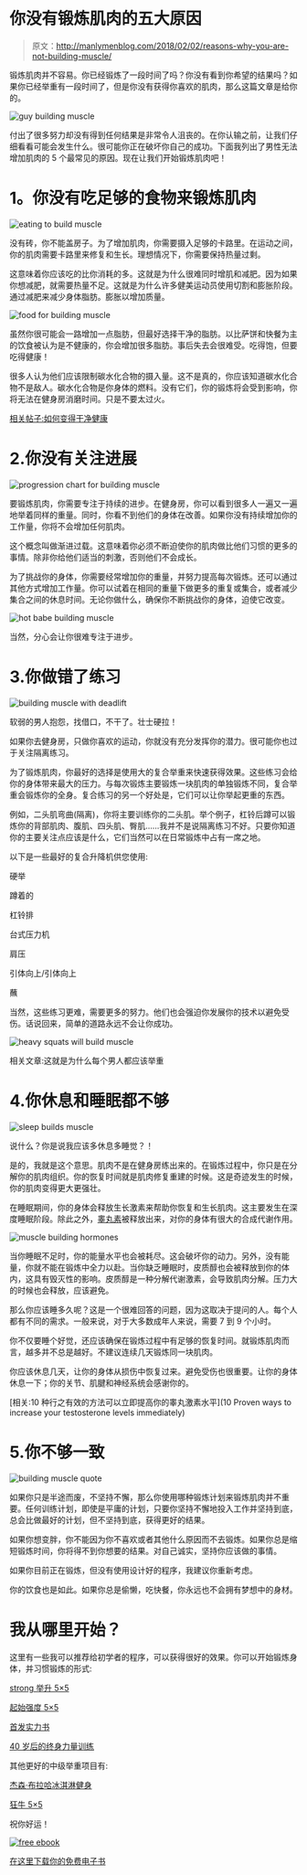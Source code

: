 # 你没有锻炼肌肉的五大原因

> 原文：<http://manlymenblog.com/2018/02/02/reasons-why-you-are-not-building-muscle/>

锻炼肌肉并不容易。你已经锻炼了一段时间了吗？你没有看到你希望的结果吗？如果你已经举重有一段时间了，但是你没有获得你喜欢的肌肉，那么这篇文章是给你的。

![guy building muscle](img/472319ccc38ce978c76ea9bcd6d5f8b0.png)

付出了很多努力却没有得到任何结果是非常令人沮丧的。在你认输之前，让我们仔细看看可能会发生什么。很可能你正在破坏你自己的成功。下面我列出了男性无法增加肌肉的 5 个最常见的原因。现在让我们开始锻炼肌肉吧！

# **1。你没有吃足够的食物来锻炼肌肉**

![eating to build muscle](img/2b25096f1a35f9e55298752168fa8bbc.png)

没有砖，你不能盖房子。为了增加肌肉，你需要摄入足够的卡路里。在运动之间，你的肌肉需要卡路里来修复和生长。理想情况下，你需要保持热量过剩。

这意味着你应该吃的比你消耗的多。这就是为什么很难同时增肌和减肥。因为如果你想减肥，就需要热量不足。这就是为什么许多健美运动员使用切割和膨胀阶段。通过减肥来减少身体脂肪。膨胀以增加质量。

![food for building muscle](img/55b1ca8b7cdd331c6067e4d2d931db33.png)

虽然你很可能会一路增加一点脂肪，但最好选择干净的脂肪。以比萨饼和快餐为主的饮食被认为是不健康的，你会增加很多脂肪。事后失去会很难受。吃得饱，但要吃得健康！

很多人认为他们应该限制碳水化合物的摄入量。这不是真的，你应该知道碳水化合物不是敌人。碳水化合物是你身体的燃料。没有它们，你的锻炼将会受到影响，你将无法在健身房消磨时间。只是不要太过火。

[相关帖子:如何变得干净健康](http://manlymenblog.com/2018/03/19/bulkupcleanandhealthy/)

# 2.你没有关注进展

![progression chart for building muscle](img/135129394a67b6811c5e4552d0782efe.png)

要锻炼肌肉，你需要专注于持续的进步。在健身房，你可以看到很多人一遍又一遍地举着同样的重量。同时，你看不到他们的身体在改善。如果你没有持续增加你的工作量，你将不会增加任何肌肉。

这个概念叫做渐进过载。这意味着你必须不断迫使你的肌肉做比他们习惯的更多的事情。除非你给他们适当的刺激，否则他们不会成长。

为了挑战你的身体，你需要经常增加你的重量，并努力提高每次锻炼。还可以通过其他方式增加工作量。你可以试着在相同的重量下做更多的重复或集合，或者减少集合之间的休息时间。无论你做什么，确保你不断挑战你的身体，迫使它改变。

![hot babe building muscle](img/de01f8ef029ceec4dd87bb8406a1621a.png)

当然，分心会让你很难专注于进步。

# 3.你做错了练习

![building muscle with deadlift](img/4c1e4cbd8a71de77784c4ae19a38073e.png)

软弱的男人抱怨，找借口，不干了。壮士硬拉！

如果你去健身房，只做你喜欢的运动，你就没有充分发挥你的潜力。很可能你也过于关注隔离练习。

为了锻炼肌肉，你最好的选择是使用大的复合举重来快速获得效果。这些练习会给你的身体带来最大的压力。与每次锻炼主要锻炼一块肌肉的单独锻炼不同，复合举重会锻炼你的全身。复合练习的另一个好处是，它们可以让你举起更重的东西。

例如，二头肌弯曲(隔离)，你将主要训练你的二头肌。举个例子，杠铃后蹲可以锻炼你的背部肌肉、腹肌、四头肌、臀肌……我并不是说隔离练习不好。只要你知道你的主要关注点应该是什么，它们当然可以在日常锻炼中占有一席之地。

以下是一些最好的复合升降机供您使用:

硬举

蹲着的

杠铃排

台式压力机

肩压

引体向上/引体向上

蘸

当然，这些练习更难，需要更多的努力。他们也会强迫你发展你的技术以避免受伤。话说回来，简单的道路永远不会让你成功。

![heavy squats will build muscle](img/1acc966088acf0560654f7d516aa7e9b.png)

相关文章:这就是为什么每个男人都应该举重

# 4.你休息和睡眠都不够

![sleep builds muscle](img/1487fc4636b7d9f6c0ea90e2a60601e9.png)

说什么？你是说我应该多休息多睡觉？！

是的，我就是这个意思。肌肉不是在健身房练出来的。在锻炼过程中，你只是在分解你的肌肉组织。你的恢复时间就是肌肉修复重建的时候。这是奇迹发生的时候，你的肌肉变得更大更强壮。

在睡眠期间，你的身体会释放生长激素来帮助你恢复和生长肌肉。这主要发生在深度睡眠阶段。除此之外，[睾丸素](https://mailchi.mp/5ef9b44c9ca8/testogen)被释放出来，对你的身体有很大的合成代谢作用。

![muscle building hormones](img/8606121acd3ec622e3632e0c6dd48903.png)

当你睡眠不足时，你的能量水平也会被耗尽。这会破坏你的动力。另外，没有能量，你就不能在锻炼中全力以赴。当你缺乏睡眠时，皮质醇也会被释放到你的体内，这具有毁灭性的影响。皮质醇是一种分解代谢激素，会导致肌肉分解。压力大的时候也会释放，应该避免。

那么你应该睡多久呢？这是一个很难回答的问题，因为这取决于提问的人。每个人都有不同的需求。一般来说，对于大多数成年人来说，需要 7 到 9 个小时。

你不仅要睡个好觉，还应该确保在锻炼过程中有足够的恢复时间。就锻炼肌肉而言，越多并不总是越好。不建议连续几天锻炼同一块肌肉。

你应该休息几天，让你的身体从损伤中恢复过来。避免受伤也很重要。让你的身体休息一下；你的关节、肌腱和神经系统会感谢你的。

[相关:10 种行之有效的方法可以立即提高你的睾丸激素水平](10 Proven ways to increase your testosterone levels immediately)

# 5.你不够一致

![building muscle quote](img/8aa5a9895053512b288ddae403e37fc6.png)

如果你只是半途而废，不坚持不懈，那么你使用哪种锻炼计划来锻炼肌肉并不重要。任何训练计划，即使是平庸的计划，只要你坚持不懈地投入工作并坚持到底，总会比做最好的计划，但不坚持到底，获得更好的结果。

如果你想变胖，你不能因为你不喜欢或者其他什么原因而不去锻炼。如果你总是缩短锻炼时间，你将得不到你想要的结果。对自己诚实，坚持你应该做的事情。

如果你目前正在锻炼，但没有使用设计好的程序，我建议你重新考虑。

你的饮食也是如此。如果你总是偷懒，吃快餐，你永远也不会拥有梦想中的身材。

# 我从哪里开始？

这里有一些我可以推荐给初学者的程序，可以获得很好的效果。你可以开始锻炼身体，并习惯锻炼的形式:

[strong 举升 5×5](https://stronglifts.com/5x5/)

[起始强度 5×5](https://startingstrength.com/)

[首发实力书](https://www.amazon.com/gp/product/B006XJR5ZA/ref=as_li_tl?ie=UTF8&camp=1789&creative=9325&creativeASIN=B006XJR5ZA&linkCode=as2&tag=manlymenblo0f-20&linkId=f9187f471caa869c85c2996f83d1c11c)

[40 岁后的终身力量训练](https://www.amazon.com/gp/product/0982522770/ref=as_li_tl?ie=UTF8&camp=1789&creative=9325&creativeASIN=0982522770&linkCode=as2&tag=manlymenblo0f-20&linkId=29a85260f14fca3314c58df67374e0c9)

其他更好的中级举重项目有:

[杰森·布拉哈冰淇淋健身](https://www.muscleandstrength.com/workouts/jason-blaha-ice-cream-fitness-5x5-novice-workout)

[狂牛 5×5](https://stronglifts.com/madcow-5x5-training-programs/)

祝你好运！

[![free ebook](img/829e5ef58dd2bf5f6e97e6eda0169b24.png)](https://i0.wp.com/manlymenblog.com/wp-content/uploads/2021/10/Free-E-book.png)

[在这里下载你的免费电子书](https://mailchi.mp/896b52eba5bd/manly-men-blog-e-book)